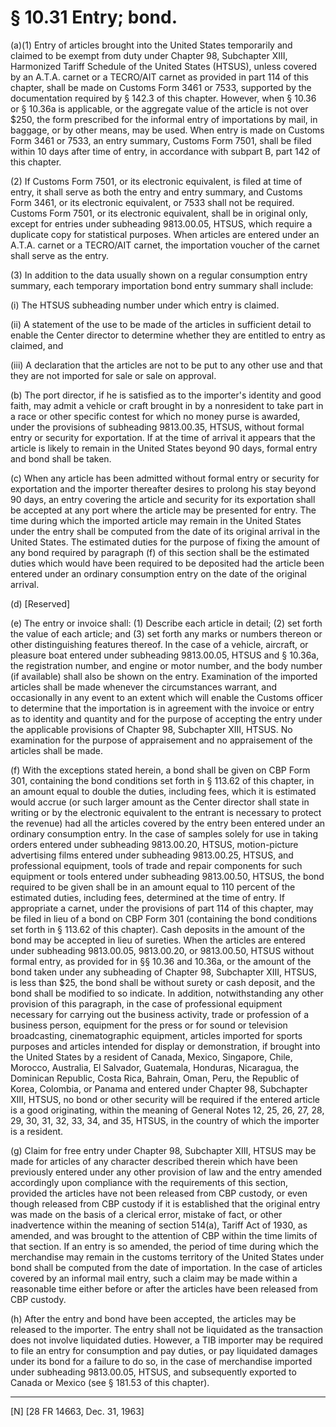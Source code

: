 # § 10.31   Entry; bond.

(a)(1) Entry of articles brought into the United States temporarily and claimed to be exempt from duty under Chapter 98, Subchapter XIII, Harmonized Tariff Schedule of the United States (HTSUS), unless covered by an A.T.A. carnet or a TECRO/AIT carnet as provided in part 114 of this chapter, shall be made on Customs Form 3461 or 7533, supported by the documentation required by § 142.3 of this chapter. However, when § 10.36 or § 10.36a is applicable, or the aggregate value of the article is not over $250, the form prescribed for the informal entry of importations by mail, in baggage, or by other means, may be used. When entry is made on Customs Form 3461 or 7533, an entry summary, Customs Form 7501, shall be filed within 10 days after time of entry, in accordance with subpart B, part 142 of this chapter.


(2) If Customs Form 7501, or its electronic equivalent, is filed at time of entry, it shall serve as both the entry and entry summary, and Customs Form 3461, or its electronic equivalent, or 7533 shall not be required. Customs Form 7501, or its electronic equivalent, shall be in original only, except for entries under subheading 9813.00.05, HTSUS, which require a duplicate copy for statistical purposes. When articles are entered under an A.T.A. carnet or a TECRO/AIT carnet, the importation voucher of the carnet shall serve as the entry.


(3) In addition to the data usually shown on a regular consumption entry summary, each temporary importation bond entry summary shall include:


(i) The HTSUS subheading number under which entry is claimed.


(ii) A statement of the use to be made of the articles in sufficient detail to enable the Center director to determine whether they are entitled to entry as claimed, and


(iii) A declaration that the articles are not to be put to any other use and that they are not imported for sale or sale on approval.


(b) The port director, if he is satisfied as to the importer's identity and good faith, may admit a vehicle or craft brought in by a nonresident to take part in a race or other specific contest for which no money purse is awarded, under the provisions of subheading 9813.00.35, HTSUS, without formal entry or security for exportation. If at the time of arrival it appears that the article is likely to remain in the United States beyond 90 days, formal entry and bond shall be taken.


(c) When any article has been admitted without formal entry or security for exportation and the importer thereafter desires to prolong his stay beyond 90 days, an entry covering the article and security for its exportation shall be accepted at any port where the article may be presented for entry. The time during which the imported article may remain in the United States under the entry shall be computed from the date of its original arrival in the United States. The estimated duties for the purpose of fixing the amount of any bond required by paragraph (f) of this section shall be the estimated duties which would have been required to be deposited had the article been entered under an ordinary consumption entry on the date of the original arrival.


(d) [Reserved]


(e) The entry or invoice shall: (1) Describe each article in detail; (2) set forth the value of each article; and (3) set forth any marks or numbers thereon or other distinguishing features thereof. In the case of a vehicle, aircraft, or pleasure boat entered under subheading 9813.00.05, HTSUS and § 10.36a, the registration number, and engine or motor number, and the body number (if available) shall also be shown on the entry. Examination of the imported articles shall be made whenever the circumstances warrant, and occasionally in any event to an extent which will enable the Customs officer to determine that the importation is in agreement with the invoice or entry as to identity and quantity and for the purpose of accepting the entry under the applicable provisions of Chapter 98, Subchapter XIII, HTSUS. No examination for the purpose of appraisement and no appraisement of the articles shall be made.


(f) With the exceptions stated herein, a bond shall be given on CBP Form 301, containing the bond conditions set forth in § 113.62 of this chapter, in an amount equal to double the duties, including fees, which it is estimated would accrue (or such larger amount as the Center director shall state in writing or by the electronic equivalent to the entrant is necessary to protect the revenue) had all the articles covered by the entry been entered under an ordinary consumption entry. In the case of samples solely for use in taking orders entered under subheading 9813.00.20, HTSUS, motion-picture advertising films entered under subheading 9813.00.25, HTSUS, and professional equipment, tools of trade and repair components for such equipment or tools entered under subheading 9813.00.50, HTSUS, the bond required to be given shall be in an amount equal to 110 percent of the estimated duties, including fees, determined at the time of entry. If appropriate a carnet, under the provisions of part 114 of this chapter, may be filed in lieu of a bond on CBP Form 301 (containing the bond conditions set forth in § 113.62 of this chapter). Cash deposits in the amount of the bond may be accepted in lieu of sureties. When the articles are entered under subheading 9813.00.05, 9813.00.20, or 9813.00.50, HTSUS without formal entry, as provided for in §§ 10.36 and 10.36a, or the amount of the bond taken under any subheading of Chapter 98, Subchapter XIII, HTSUS, is less than $25, the bond shall be without surety or cash deposit, and the bond shall be modified to so indicate. In addition, notwithstanding any other provision of this paragraph, in the case of professional equipment necessary for carrying out the business activity, trade or profession of a business person, equipment for the press or for sound or television broadcasting, cinematographic equipment, articles imported for sports purposes and articles intended for display or demonstration, if brought into the United States by a resident of Canada, Mexico, Singapore, Chile, Morocco, Australia, El Salvador, Guatemala, Honduras, Nicaragua, the Dominican Republic, Costa Rica, Bahrain, Oman, Peru, the Republic of Korea, Colombia, or Panama and entered under Chapter 98, Subchapter XIII, HTSUS, no bond or other security will be required if the entered article is a good originating, within the meaning of General Notes 12, 25, 26, 27, 28, 29, 30, 31, 32, 33, 34, and 35, HTSUS, in the country of which the importer is a resident.


(g) Claim for free entry under Chapter 98, Subchapter XIII, HTSUS may be made for articles of any character described therein which have been previously entered under any other provision of law and the entry amended accordingly upon compliance with the requirements of this section, provided the articles have not been released from CBP custody, or even though released from CBP custody if it is established that the original entry was made on the basis of a clerical error, mistake of fact, or other inadvertence within the meaning of section 514(a), Tariff Act of 1930, as amended, and was brought to the attention of CBP within the time limits of that section. If an entry is so amended, the period of time during which the merchandise may remain in the customs territory of the United States under bond shall be computed from the date of importation. In the case of articles covered by an informal mail entry, such a claim may be made within a reasonable time either before or after the articles have been released from CBP custody.


(h) After the entry and bond have been accepted, the articles may be released to the importer. The entry shall not be liquidated as the transaction does not involve liquidated duties. However, a TIB importer may be required to file an entry for consumption and pay duties, or pay liquidated damages under its bond for a failure to do so, in the case of merchandise imported under subheading 9813.00.05, HTSUS, and subsequently exported to Canada or Mexico (see § 181.53 of this chapter).



---

[N] [28 FR 14663, Dec. 31, 1963]


